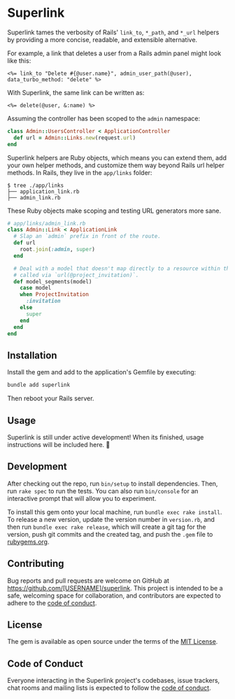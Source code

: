 # Superlink

Superlink tames the verbosity of Rails' `link_to`, `*_path`, and `*_url` helpers by providing a more concise, readable, and extensible alternative.

For example, a link that deletes a user from a Rails admin panel might look like this:

```erb
<%= link_to "Delete #{@user.name}", admin_user_path(@user), data_turbo_method: "delete" %>
```

With Superlink, the same link can be written as:

```erb
<%= delete(@user, &:name) %>
```

Assuming the controller has been scoped to the `admin` namespace:

```ruby
class Admin::UsersController < ApplicationController
  def url = Admin::Links.new(request.url)
end
```

Superlink helpers are Ruby objects, which means you can extend them, add your own helper methods, and customize them way beyond Rails url helper methods. In Rails, they live in the `app/links` folder:

```
$ tree ./app/links
├── application_link.rb
├── admin_link.rb
```

These Ruby objects make scoping and testing URL generators more sane.

```ruby
# app/links/admin_link.rb
class Admin::Link < ApplicationLink
  # Slap an `admin` prefix in front of the route.
  def url
    root.join(:admin, super)
  end

  # Deal with a model that doesn't map directly to a resource within the `admin` namespace. This example would end up with a URL like `/admin/invitation/1` if
  # called via `url(@project_invitation)`.
  def model_segments(model)
    case model
    when ProjectInvitation
      :invitation
    else
      super
    end
  end
end
```

## Installation

Install the gem and add to the application's Gemfile by executing:

```bash
bundle add superlink
```

Then reboot your Rails server.

## Usage

Superlink is still under active development! When its finished, usage instructions will be included here. 🤠

## Development

After checking out the repo, run `bin/setup` to install dependencies. Then, run `rake spec` to run the tests. You can also run `bin/console` for an interactive prompt that will allow you to experiment.

To install this gem onto your local machine, run `bundle exec rake install`. To release a new version, update the version number in `version.rb`, and then run `bundle exec rake release`, which will create a git tag for the version, push git commits and the created tag, and push the `.gem` file to [rubygems.org](https://rubygems.org).

## Contributing

Bug reports and pull requests are welcome on GitHub at https://github.com/[USERNAME]/superlink. This project is intended to be a safe, welcoming space for collaboration, and contributors are expected to adhere to the [code of conduct](https://github.com/[USERNAME]/superlink/blob/main/CODE_OF_CONDUCT.md).

## License

The gem is available as open source under the terms of the [MIT License](https://opensource.org/licenses/MIT).

## Code of Conduct

Everyone interacting in the Superlink project's codebases, issue trackers, chat rooms and mailing lists is expected to follow the [code of conduct](https://github.com/[USERNAME]/superlink/blob/main/CODE_OF_CONDUCT.md).
